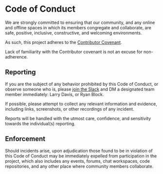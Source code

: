 # Code of Conduct

We are strongly committed to ensuring that our community, and any online and offline spaces in which its members congregate and collaborate, are safe, positive, inclusive, constructive, and welcoming environments.

As such, this project adheres to the [Contributor Covenant](https://www.contributor-covenant.org).

Lack of familiarity with the Contributor covenant is not an excuse for non-adherence.


## Reporting

If you are the subject of any behavior prohibited by this Code of Conduct, or observe someone who is, please [join the Slack](https://join.slack.com/t/sars-cov-2covid-19/shared_invite/zt-cr6ln0ph-6eDATfSUNDtFK3mlQxqYKw) and DM a designated team member immediately: Larry Davis, or Ryan Block.

If possible, please attempt to collect any relevant information and evidence, including links, screenshots, or other recordings of any incident.

Reports will be handled with the utmost care, confidence, and sensitivity towards the individual(s) reporting.


## Enforcement

Should incidents arise, upon adjudication those found to be in violation of this Code of Conduct may be immediately expelled from participation in the project, which also includes any events, forums, chat workspaces, code repositories, and any other place where community members collaborate.
